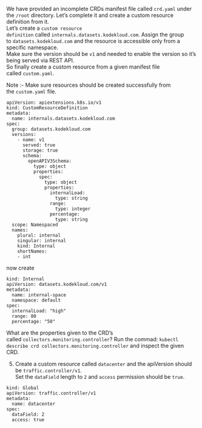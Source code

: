 We have provided an incomplete CRDs manifest file called `crd.yaml` under the `/root` directory. Let’s complete it and create a custom resource definition from it.  
Let’s create a `custom resource definition` called `internals.datasets.kodekloud.com`. Assign the group to `datasets.kodekloud.com` and the resource is accessible only from a specific namespace.  
Make sure the version should be `v1` and needed to enable the version so it’s being served via REST API.  
So finally create a custom resource from a given manifest file called `custom.yaml`.

Note :- Make sure resources should be created successfully from the `custom.yaml` file.

```
apiVersion: apiextensions.k8s.io/v1
kind: CustomResourceDefinition
metadata:
  name: internals.datasets.kodekloud.com
spec:
  group: datasets.kodekloud.com
  versions:
    - name: v1
      served: true
      storage: true
      schema:
        openAPIV3Schema:
          type: object
          properties:
            spec:
              type: object
              properties:
                internalLoad:
                  type: string
                range:
                  type: integer
                percentage:
                  type: string
  scope: Namespaced
  names:
    plural: internal
    singular: internal
    kind: Internal
    shortNames:
    - int                                                                                                                                                               
```

now create
```
kind: Internal
apiVersion: datasets.kodekloud.com/v1
metadata:
  name: internal-space
  namespace: default
spec:
  internalLoad: "high"
  range: 80
  percentage: "50"
```

What are the properties given to the CRD’s called `collectors.monitoring.controller`?
Run the commad: `kubectl describe crd collectors.monitoring.controller` and inspect the given CRD.

5. Create a custom resource called `datacenter` and the apiVersion should be `traffic.controller/v1`.  
Set the `dataField` length to `2` and `access` permission should be `true`.

```
kind: Global
apiVersion: traffic.controller/v1
metadata:
  name: datacenter
spec:
  dataField: 2
  access: true
```
